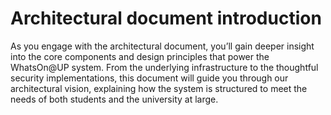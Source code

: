 # Architectural document introduction

As you engage with the architectural document, you’ll gain deeper insight into the core components and design principles that power the WhatsOn@UP system. From the underlying infrastructure to the thoughtful security implementations, this document will guide you through our architectural vision, explaining how the system is structured to meet the needs of both students and the university at large.
